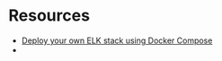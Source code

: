 # Resources

- [Deploy your own ELK stack using Docker Compose](https://community.hetzner.com/tutorials/deploy-elk-stack-with-docker)
- 
